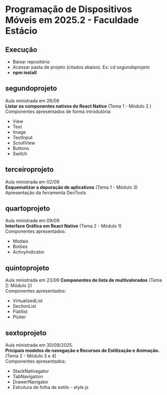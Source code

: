 # Programação de Dispositivos Móveis em 2025.2 - Faculdade Estácio

## Execução
- Baixar repositório
- Acessar pasta de projeto (citados abaixo). Ex: _cd segundoprojeto_
- **npm install**

## segundoprojeto
Aula ministrada em 26/08 \
**Listar os componentes nativos do React Native** (Tema 1 - Módulo 2 ) \
Componentes apresentados de forma introdutória:
- View
- Text
- Image
- TextInput
- ScrollView
- Buttons
- Switch

## terceiroprojeto
Aula ministrada em 02/09 \
**Esquematizar a depuração de aplicativos** (Tema 1 - Módulo 3) \
Apresentação da ferramenta DevTools

## quartoprojeto
Aula ministrada em 09/09 \
**Interface Gráfica em React Native** (Tema 2 - Módulo 1) \
Componentes apresentados:
- Modais
- Botões
- ActivyIndicator

## quintoprojeto
Aula ministrada em 23/09
**Componentes de lista de multivalorados** (Tema 2: Módulo 2) \
Componentes apresentados:
- VirtualizedList
- SectionList
- Flatilist
- Picker

## sextoprojeto
Aula ministrada em 30/09/2025. \
**Prícipais modelos de navegação e Recursos de Estilização e Animação.** (Tema 2 - Módulo 3 e 4) \
Componentes apresentados:
- StackNativagator
- TabNavigation
- DrawerNavigator
- Estrutura de folha de estilo - style.js

